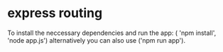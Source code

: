 # express routing 
To install the neccessary dependencies and run the app: ( 'npm install', 'node app.js') alternatively you can also use ('npm run app').
